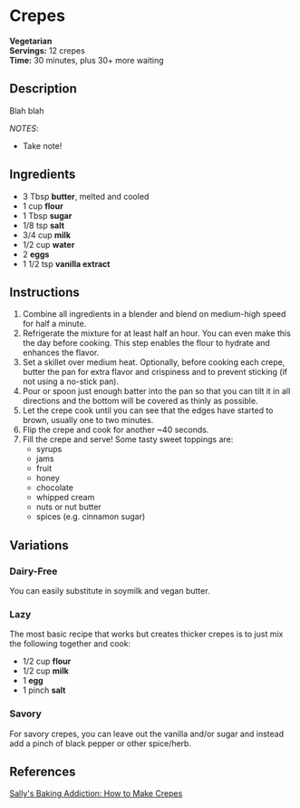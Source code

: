 # Crepes

**Vegetarian**  
**Servings:** 12 crepes  
**Time:** 30 minutes, plus 30+ more waiting

## Description

Blah blah

*NOTES*:
- Take note!

## Ingredients

- 3 Tbsp **butter**, melted and cooled
- 1 cup **flour**
- 1 Tbsp **sugar**
- 1/8 tsp **salt**
- 3/4 cup **milk**
- 1/2 cup **water**
- 2 **eggs**
- 1 1/2 tsp **vanilla extract**

## Instructions

1. Combine all ingredients in a blender and blend on medium-high speed for half a minute.
1. Refrigerate the mixture for at least half an hour. You can even make this the day before cooking. This step enables the flour to hydrate and enhances the flavor.
1. Set a skillet over medium heat. Optionally, before cooking each crepe, butter the pan for extra flavor and crispiness and to prevent sticking (if not using a no-stick pan).
1. Pour or spoon just enough batter into the pan so that you can tilt it in all directions and the bottom will be covered as thinly as possible.
1. Let the crepe cook until you can see that the edges have started to brown, usually one to two minutes.
1. Flip the crepe and cook for another ~40 seconds.
1. Fill the crepe and serve! Some tasty sweet toppings are:
   - syrups
   - jams
   - fruit
   - honey
   - chocolate
   - whipped cream
   - nuts or nut butter
   - spices (e.g. cinnamon sugar)

## Variations

### Dairy-Free

You can easily substitute in soymilk and vegan butter.

### Lazy

The most basic recipe that works but creates thicker crepes is to just mix the following together and cook:
- 1/2 cup **flour**
- 1/2 cup **milk**
- 1 **egg**
- 1 pinch **salt**

### Savory

For savory crepes, you can leave out the vanilla and/or sugar and instead add a pinch of black pepper or other spice/herb.

## References

[Sally's Baking Addiction: How to Make Crepes](https://sallysbakingaddiction.com/make-crepes/)